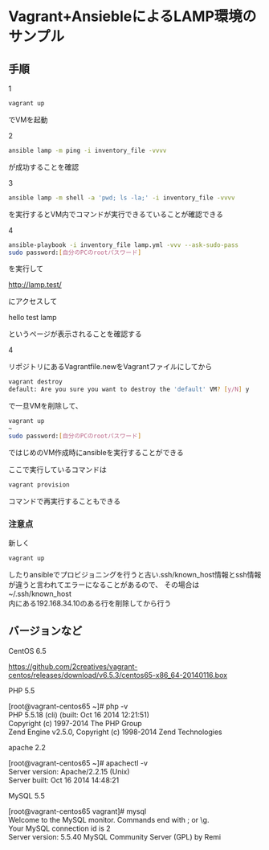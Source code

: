 # Vagrant+AnsiebleによるLAMP環境のサンプル

## 手順

1 

```sh
vagrant up
```
でVMを起動


2 

```sh
ansible lamp -m ping -i inventory_file -vvvv
```
が成功することを確認


3 

```sh
ansible lamp -m shell -a 'pwd; ls -la;' -i inventory_file -vvvv
```
を実行するとVM内でコマンドが実行できるていることが確認できる


4 

```sh
ansible-playbook -i inventory_file lamp.yml -vvv --ask-sudo-pass
sudo password:[自分のPCのrootパスワード]
```
を実行して

http://lamp.test/

にアクセスして

hello test lamp

というページが表示されることを確認する


4 

リポジトリにあるVagrantfile.newをVagrantファイルにしてから
```sh
vagrant destroy
default: Are you sure you want to destroy the 'default' VM? [y/N] y
```
で一旦VMを削除して、

```sh
vagrant up
~
sudo password:[自分のPCのrootパスワード]
```
ではじめのVM作成時にansibleを実行することができる

ここで実行しているコマンドは

```sh
vagrant provision
```
コマンドで再実行することもできる


### 注意点

新しく
```sh
vagrant up
```
したりansibleでプロビジョニングを行うと古い.ssh/known_host情報とssh情報が違うと言われてエラーになることがあるので、
その場合は  
~/.ssh/known_host  
内にある192.168.34.10のある行を削除してから行う


## バージョンなど
CentOS 6.5

https://github.com/2creatives/vagrant-centos/releases/download/v6.5.3/centos65-x86_64-20140116.box

PHP 5.5

[root@vagrant-centos65 ~]# php -v  
PHP 5.5.18 (cli) (built: Oct 16 2014 12:21:51)  
Copyright (c) 1997-2014 The PHP Group  
Zend Engine v2.5.0, Copyright (c) 1998-2014 Zend Technologies

apache 2.2

[root@vagrant-centos65 ~]# apachectl -v  
Server version: Apache/2.2.15 (Unix)  
Server built:   Oct 16 2014 14:48:21

MySQL 5.5

[root@vagrant-centos65 vagrant]# mysql  
Welcome to the MySQL monitor.  Commands end with ; or \g.  
Your MySQL connection id is 2  
Server version: 5.5.40 MySQL Community Server (GPL) by Remi

